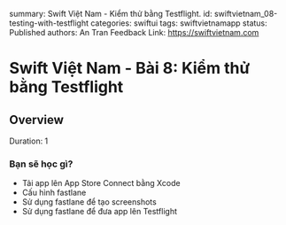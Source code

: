 summary: Swift Việt Nam - Kiểm thử bằng Testflight.
id: swiftvietnam_08-testing-with-testflight
categories: swiftui
tags: swiftvietnamapp
status: Published
authors: An Tran
Feedback Link: https://swiftvietnam.com

# Swift Việt Nam - Bài 8: Kiểm thử bằng Testflight
<!-- ------------------------ -->
## Overview
Duration: 1

### Bạn sẽ học gì?
- Tải app lên App Store Connect bằng Xcode
- Cấu hình fastlane
- Sử dụng fastlane để tạo screenshots
- Sử dụng fastlane để đưa app lên Testflight


